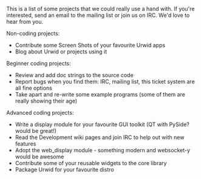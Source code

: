 This is a list of some projects that we could really use a hand with. If you're interested, send an email to the mailing list or join us on IRC. We'd love to hear from you.

Non-coding projects:

* Contribute some Screen Shots of your favourite Urwid apps
* Blog about Urwid or projects using it

Beginner coding projects:

* Review and add doc strings to the source code
* Report bugs when you find them: IRC, mailing list, this ticket system are all fine options 
* Take apart and re-write some example programs (some of them are really showing their age)

Advanced coding projects:

* Write a display module for your favourite GUI toolkit (QT with PySide? would be great!)
* Read the Development wiki pages and join IRC to help out with new features
* Adopt the web_display module - something modern and websocket-y would be awesome
* Contribute some of your reusable widgets to the core library
* Package Urwid for your favourite distro 